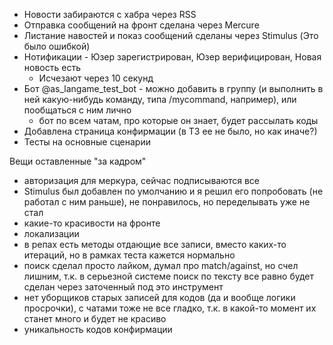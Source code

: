 - Новости забираются с хабра через RSS
- Отправка сообщений на фронт сделана через Mercure
- Листание навостей и показ сообщений сделаны через Stimulus (Это было ошибкой)
- Нотификации - Юзер зарегистрирован, Юзер верифицирован, Новая новость есть
  - Исчезают через 10 секунд
- Бот @as_langame_test_bot - можно добавить в группу (и выполнить в ней какую-нибудь команду, типа /mycommand, например), или пообщаться с ним лично
  - бот по всем чатам, про которые он знает, будет рассылать коды
- Добавлена страница конфирмации (в ТЗ ее не было, но как иначе?)
- Тесты на основные сценарии


Вещи оставленные "за кадром"
- авторизация для меркура, сейчас подписываются все
- Stimulus был добавлен по умолчанию и я решил его попробовать (не работал с ним раньше), не понравилось, но переделывать уже не стал
- какие-то красивости на фронте
- локализации
- в репах есть методы отдающие все записи, вместо каких-то итераций, но в рамках теста кажется нормально
- поиск сделал просто лайком, думал про match/against, но счел лишним, т.к. в серьезной системе поиск по тексту все равно будет сделан через заточенный под это инструмент
- нет уборщиков старых записей для кодов (да и вообще логики просрочки), с чатами тоже не все гладко, т.к. в какой-то момент их станет много и будет не красиво
- уникальность кодов конфирмации
